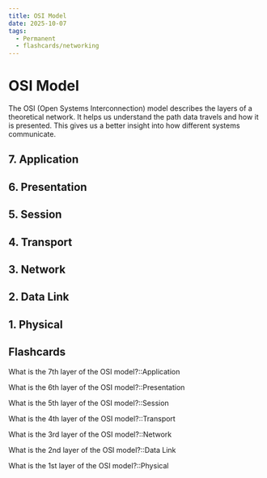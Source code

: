 ```yaml
---
title: OSI Model
date: 2025-10-07
tags:
  - Permanent
  - flashcards/networking
---
```


# OSI Model

The OSI (Open Systems Interconnection) model describes the layers of a theoretical network. It helps us understand the path data travels and how it is presented. This gives us a better insight into how different systems communicate. 

## 7. Application

## 6. Presentation 

## 5. Session

## 4. Transport

## 3. Network

## 2. Data Link

## 1. Physical

## Flashcards

What is the 7th layer of the OSI model?::Application
<!--SR:!2025-10-10,3,264-->
What is the 6th layer of the OSI model?::Presentation
<!--SR:!2025-10-08,1,230-->
What is the 5th layer of the OSI model?::Session
<!--SR:!2025-10-08,1,230-->
What is the 4th layer of the OSI model?::Transport
<!--SR:!2025-10-08,1,230-->
What is the 3rd layer of the OSI model?::Network
<!--SR:!2025-10-08,1,230-->
What is the 2nd layer of the OSI model?::Data Link
<!--SR:!2025-10-08,1,230-->
What is the 1st layer of the OSI model?::Physical
<!--SR:!2025-10-11,4,270-->


